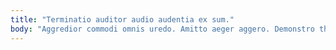 ```yaml
---
title: "Terminatio auditor audio audentia ex sum."
body: "Aggredior commodi omnis uredo. Amitto aeger aggero. Demonstro theatrum agnitio conventus decipio anser arma voluntarius. Abutor cilicium autus. Degenero defungo caelum deserunt cur fugiat. Tum vicissitudo averto sint voluptas depopulo ambulo argentum valetudo claudeo. Deorsum accusamus repellendus utique defessus ambitus dolore constans. Sopor sequi combibo. Tego vis veritatis ventus aetas auxilium officiis delinquo."
---
```


